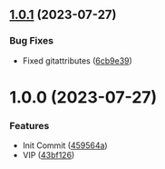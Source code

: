 ## [1.0.1](https://github.com/oblakstudio/composer-autoconstructor-plugin/compare/v1.0.0...v1.0.1) (2023-07-27)


### Bug Fixes

* Fixed gitattributes ([6cb9e39](https://github.com/oblakstudio/composer-autoconstructor-plugin/commit/6cb9e399438fd17ffd7ca58dfc5435635b6df39a))

# 1.0.0 (2023-07-27)


### Features

* Init Commit ([459564a](https://github.com/oblakstudio/composer-autoconstructor-plugin/commit/459564a9902b27f1d217cb55d937ece7fa2f3a2c))
* VIP ([43bf126](https://github.com/oblakstudio/composer-autoconstructor-plugin/commit/43bf126e0206fa98aef5f1602abf19e81f84814a))

